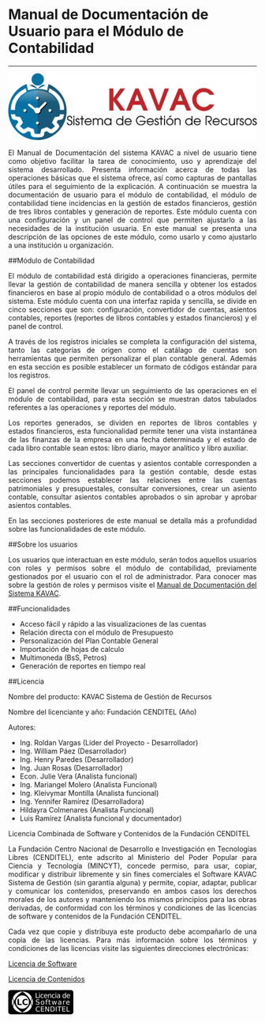 # Manual de Documentación de Usuario para el Módulo de Contabilidad
*******************************************************************
<div style="text-align: justify;">

![Screenshot](img/logokavac.png#imagen)

El Manual de Documentación del sistema KAVAC a nivel de usuario tiene como objetivo facilitar la tarea de conocimiento, uso y aprendizaje del sistema desarrollado. Presenta información acerca de todas las operaciones básicas que el sistema ofrece, así como capturas de pantallas útiles para el seguimiento de la explicación. A continuación se muestra la documentación de usuario para el módulo de contabilidad, el módulo de contabilidad tiene incidencias en la gestión de estados financieros, gestión de tres libros contables y generación de reportes.  Este módulo cuenta con una configuración y un panel de control que permiten ajustarlo a las necesidades de la institución usuaria. En este manual se presenta una descripción de las opciones de este módulo, como usarlo y como ajustarlo a una institución u organización.    


##Módulo de Contabilidad

El módulo de contabilidad está dirigido a operaciones financieras, permite llevar la gestión de contabilidad de manera sencilla y obtener los estados financieros en base al propio módulo de contabilidad o a otros módulos del sistema. Este módulo cuenta con una interfaz rapida y sencilla, se divide en cinco secciones que son: configuración, convertidor de cuentas, asientos contables, reportes (reportes de libros contables y estados financieros) y el panel de control.  

A través de los registros iniciales se completa la configuración del sistema, tanto las categorías de origen como el catálago de cuentas son herramientas que permiten personalizar el plan contable general. Además en esta sección es posible establecer un formato de códigos estándar para los registros.  

El panel de control permite llevar un seguimiento de las operaciones en el módulo de contabilidad, para esta sección se muestran datos tabulados referentes a las operaciones y reportes del módulo.

Los reportes generados, se dividen en reportes de libros contables y estados financieros, esta funcionalidad permite tener una vista instantánea de las finanzas de la empresa en una fecha determinada y el estado de cada libro contable sean estos: libro diario, mayor analítico y libro auxiliar. 

Las secciones convertidor de cuentas y asientos contable corresponden a las principales funcionalidades para la gestión contable, desde estas secciones podemos establecer las relaciones entre las cuentas patrimoniales y presupuestales, consultar conversiones, crear un asiento contable, consultar asientos contables aprobados o sin aprobar y aprobar asientos contables.    

En las secciones posteriores de este manual se detalla más a profundidad sobre las funcionalidades de este módulo.

##Sobre los usuarios 


Los usuarios que interactuan en este módulo, serán todos aquellos usuarios con roles y permisos sobre el módulo de contabilidad, previamente gestionados por el usuario con el rol de administrador. Para conocer mas sobre la gestión de roles y permisos visite el [Manual de Documentación del Sistema KAVAC](http://192.168.12.180/manual/base/). 



##Funcionalidades 

- Acceso fácil y rápido a las visualizaciones de las cuentas
- Relación directa con el módulo de Presupuesto 
- Personalización del Plan Contable General
- Importación de hojas de calculo
- Multimoneda (BsS, Petros)
- Generación de reportes en tiempo real 

##Licencia

Nombre del producto: KAVAC Sistema de Gestión de Recursos

   Nombre del licenciante y año: Fundación CENDITEL (Año)

   Autores: 
   
   - Ing. Roldan Vargas (Líder del Proyecto - Desarrollador)                      
   - Ing. William Páez (Desarrollador)                                             
   - Ing. Henry Paredes (Desarrollador)                                             
   - Ing. Juan Rosas (Desarrollador) 
   - Econ. Julie Vera (Analista funcional) 
   - Ing. Mariangel Molero (Analista Funcional) 
   - Ing. Kleivymar Montilla (Analista funcional) 
   - Ing. Yennifer Ramírez (Desarrolladora)
   - Hildayra Colmenares (Analista Funcional)
   - Luis Ramírez (Analista funcional y documentador)

Licencia Combinada de Software y Contenidos de la Fundación CENDITEL   


La Fundación Centro Nacional de Desarrollo e Investigación en Tecnologías Libres (CENDITEL), ente adscrito al Ministerio del Poder Popular para  Ciencia y Tecnología (MINCYT), concede permiso, para usar, copiar, modificar y distribuir libremente y sin fines comerciales el Software KAVAC Sistema de Gestión (sin garantía alguna) y permite, copiar, adaptar, publicar y comunicar los contenidos, preservando en ambos casos los derechos morales de los autores y manteniendo los mismos principios para las obras derivadas, de conformidad con los términos y condiciones de las licencias de software y contenidos de la Fundación CENDITEL.



Cada vez que copie y distribuya este producto debe acompañarlo de una copia de las licencias. Para más información sobre los términos y condiciones de las licencias visite las siguientes direcciones electrónicas:  


[Licencia de Software]( http://conocimientolibre.cenditel.gob.ve/licencia-de-software-v-1-3/)

[Licencia de Contenidos]( http://conocimientolibre.cenditel.gob.ve/licencias/)

![Screenshot](img/licencia.png)

</div>




